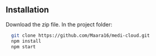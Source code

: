 

## Installation

Download the zip file. In the project folder:

```bash
  git clone https://github.com/Maara16/medi-cloud.git
  npm install
  npm start
```
